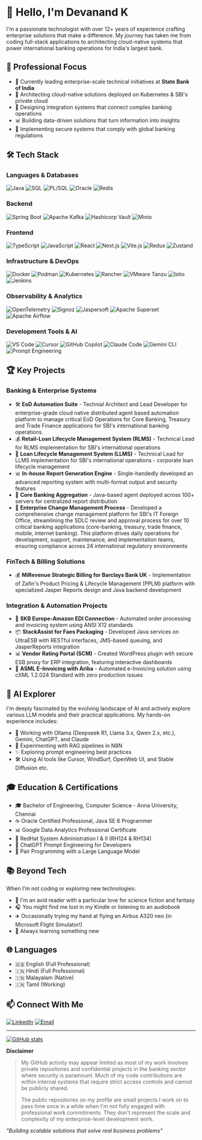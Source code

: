 # 👋 Hello, I'm Devanand K

I'm a passionate technologist with over 12+ years of experience crafting enterprise solutions that make a difference. My journey has taken me from coding full-stack applications to architecting cloud-native systems that power international banking operations for India's largest bank.

## 💼 Professional Focus

- 🏦 Currently leading enterprise-scale technical initiatives at **State Bank of India**
- 🚀 Architecting cloud-native solutions deployed on Kubernetes & SBI's private cloud
- 🔄 Designing integration systems that connect complex banking operations
- 📊 Building data-driven solutions that turn information into insights
- 🔐 Implementing secure systems that comply with global banking regulations

## 🛠️ Tech Stack

### Languages & Databases
![Java](https://img.shields.io/badge/-Java-007396?style=flat-square&logo=java&logoColor=white)
![SQL](https://img.shields.io/badge/-SQL-4479A1?style=flat-square&logo=postgresql&logoColor=white)
![PL/SQL](https://img.shields.io/badge/-PL%2FSQL-F80000?style=flat-square&logo=oracle&logoColor=white)
![Oracle](https://img.shields.io/badge/-Oracle-F80000?style=flat-square&logo=oracle&logoColor=white)
![Redis](https://img.shields.io/badge/-Redis-DC382D?style=flat-square&logo=redis&logoColor=white)

### Backend
![Spring Boot](https://img.shields.io/badge/-Spring%20Boot-6DB33F?style=flat-square&logo=spring&logoColor=white)
![Apache Kafka](https://img.shields.io/badge/-Apache%20Kafka-231F20?style=flat-square&logo=apachekafka&logoColor=white)
![Hashicorp Vault](https://img.shields.io/badge/-Hashicorp%20Vault-000000?style=flat-square&logo=hashicorpvault&logoColor=white)
![Minio](https://img.shields.io/badge/-Minio-C72E49?style=flat-square&logo=minio&logoColor=white)

### Frontend
![TypeScript](https://img.shields.io/badge/-TypeScript-3178C6?style=flat-square&logo=typescript&logoColor=white)
![JavaScript](https://img.shields.io/badge/-JavaScript-F7DF1E?style=flat-square&logo=javascript&logoColor=black)
![React](https://img.shields.io/badge/-React-61DAFB?style=flat-square&logo=react&logoColor=white)
![Next.js](https://img.shields.io/badge/-Next.js-000000?style=flat-square&logo=next.js&logoColor=white)
![Vite.js](https://img.shields.io/badge/-Vite.js-646CFF?style=flat-square&logo=vite&logoColor=white)
![Redux](https://img.shields.io/badge/-Redux-764ABC?style=flat-square&logo=redux&logoColor=white)
![Zustand](https://img.shields.io/badge/-Zustand-A3775B?style=flat-square&logoColor=white)

### Infrastructure & DevOps
![Docker](https://img.shields.io/badge/-Docker-2496ED?style=flat-square&logo=docker&logoColor=white)
![Podman](https://img.shields.io/badge/-Podman-892CA0?style=flat-square&logo=podman&logoColor=white)
![Kubernetes](https://img.shields.io/badge/-Kubernetes-326CE5?style=flat-square&logo=kubernetes&logoColor=white)
![Rancher](https://img.shields.io/badge/-Rancher-0075A8?style=flat-square&logo=rancher&logoColor=white)
![VMware Tanzu](https://img.shields.io/badge/-VMware%20Tanzu-0091DA?style=flat-square&logo=vmware&logoColor=white)
![Istio](https://img.shields.io/badge/-Istio-466BB0?style=flat-square&logo=istio&logoColor=white)
![Jenkins](https://img.shields.io/badge/-Jenkins-205081?style=flat-square&logo=jenkins&logoColor=white)

### Observability & Analytics
![OpenTelemetry](https://img.shields.io/badge/-OpenTelemetry-FBAD24?style=flat-square&logo=opentelemetry&logoColor=black)
![Signoz](https://img.shields.io/badge/-Signoz-FF5722?style=flat-square&logo=signoz&logoColor=white)
![Jaspersoft](https://img.shields.io/badge/-Jaspersoft-7B3B3B?style=flat-square&logo=Jaspersoft&logoColor=white)
![Apache Superset](https://img.shields.io/badge/-Apache%20Superset-00D1B2?style=flat-square&logo=apache-superset&logoColor=white)
![Apache Airflow](https://img.shields.io/badge/-Apache%20Airflow-017CEE?style=flat-square&logo=apache-airflow&logoColor=white)

### Development Tools & AI
![VS Code](https://img.shields.io/badge/-VS%20Code-007ACC?style=flat-square&logo=visual-studio-code&logoColor=white)
![Cursor](https://img.shields.io/badge/-Cursor-171717?style=flat-square&logo=cursor&logoColor=white)
![GitHub Copilot](https://img.shields.io/badge/-GitHub%20Copilot-181717?style=flat-square&logo=github&logoColor=white)
![Claude Code](https://img.shields.io/badge/-Claude-D97A53?style=flat-square&logo=anthropic&logoColor=white)
![Gemini CLI](https://img.shields.io/badge/-Gemini-8E44AD?style=flat-square&logo=gemini&logoColor=white)
![Prompt Engineering](https://img.shields.io/badge/-Prompt%20Engineering-417492?style=flat-square&logoColor=white)

## 🏆 Key Projects

### Banking & Enterprise Systems
- 🛠️ **EoD Automation Suite** - Technial Architect and Lead Developer for enterprise-grade cloud native distributed agent based automation platform to manage critical EoD Operations for Core Banking, Treasury and Trade Finance applications for SBI's international banking operations.
- 💰 **Retail-Loan Lifecycle Management System (RLMS)** - Technical Lead for RLMS implementation for SBI's international operations
- 🏦 **Loan Lifecycle Management System (LLMS)** - Technical Lead for LLMS implementation for SBI's international operations - corporate loan lifecycle management
- 📊 **In-house Report Generation Engine** - Single-handedly developed an advanced reporting system with multi-format output and security features
- 🔄 **Core Banking Aggregation** - Java-based agent deployed across 100+ servers for centralized report distribution
- 🤝 **Enterprise Change Management Process** - Developed a comprehensive change management platform for SBI's IT Foreign Office, streamlining the SDLC review and approval process for over 10 critical banking applications (core-banking, treasury, trade finance, mobile, internet banking). This platform drives daily operations for development, support, maintenance, and implementation teams, ensuring compliance across 24 international regulatory environments

### FinTech & Billing Solutions
- 💰 **MiRevenue Strategic Billing for Barclays Bank UK** - Implementation of Zafin's Product Pricing & Lifecycle Management (PPLM) platform with specialized Jasper Reports design and Java backend development

### Integration & Automation Projects
- 🔄 **SKB Europe-Amazon EDI Connection** - Automated order processing and invoicing system using ANSI X12 standards
- 📦 **StackAssist for Faes Packaging** - Developed Java services on UltraESB with RESTful interfaces, JMS-based queuing, and JasperReports integration
- 📊 **Vendor Rating Portal (SCM)** - Created WordPress plugin with secure ESB proxy for ERP integration, featuring interactive dashboards
- 📄 **ASML E-Invoicing with Ariba** - Automated e-Invoicing solution using cXML 1.2.024 Standard with zero production issues

## 🤖 AI Explorer

I'm deeply fascinated by the evolving landscape of AI and actively explore various LLM models and their practical applications. My hands-on experience includes:

- 🧠 Working with Ollama (Deepseek R1, Llama 3.x, Qwen 2.x, etc.), Gemini, ChatGPT, and Claude
- 🔄 Experimenting with RAG pipelines in N8N
- ✨ Exploring prompt engineering best practices
- 🛠️ Using AI tools like Cursor, WindSurf, OpenWeb UI, and Stable Diffusion etc.

## 🎓 Education & Certifications

- 🎓 Bachelor of Engineering, Computer Science - Anna University, Chennai
- ☕ Oracle Certified Professional, Java SE 6 Programmer
- 📊 Google Data Analytics Professional Certificate
- 🐧 RedHat System Administration I & II (RH124 & RH134)
- 🤖 ChatGPT Prompt Engineering for Developers
- 🤝 Pair Programming with a Large Language Model

## 📚 Beyond Tech

When I'm not coding or exploring new technologies:

- 📖 I'm an avid reader with a particular love for science fiction and fantasy
- 🎧 You might find me lost in my Kindle or listening to an audiobook
- ✈️ Occasionally trying my hand at flying an Airbus A320 neo (in Microsoft Flight Simulator!)
- 🧠 Always learning something new

## 🌐 Languages

- 🇬🇧 English (Full Professional)
- 🇮🇳 Hindi (Full Professional)
- 🇮🇳 Malayalam (Native)
- 🇮🇳 Tamil (Working)

## 📫 Connect With Me

[![LinkedIn](https://img.shields.io/badge/-LinkedIn-0077B5?style=flat-square&logo=linkedin&logoColor=white)](https://www.linkedin.com/in/devanandkmenon)
[![Email](https://img.shields.io/badge/-Email-D14836?style=flat-square&logo=gmail&logoColor=white)](mailto:devanand1234@gmail.com)

---

[![GitHub stats](https://img.shields.io/badge/-GitHub%20Stats-181717?style=flat-square&logo=github&logoColor=white)](https://github.com/devanandk)

**Disclaimer**
>
> My GitHub activity may appear limited as most of my work involves private repositories and confidential projects in the banking sector where security is paramount. Much of my code contributions are within internal systems that require strict access controls and cannot be publicly shared.
>
> The public repositories on my profile are small projects I work on to pass time once in a while when I'm not fully engaged with professional work commitments. They don't represent the scale and complexity of my enterprise-level development work.
>

*"Building scalable solutions that solve real business problems"*
